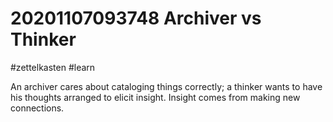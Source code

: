 # 20201107093748 Archiver vs Thinker
#zettelkasten #learn

An archiver cares about cataloging things correctly; a thinker wants to have
his thoughts arranged to elicit insight. Insight comes from making new
connections.